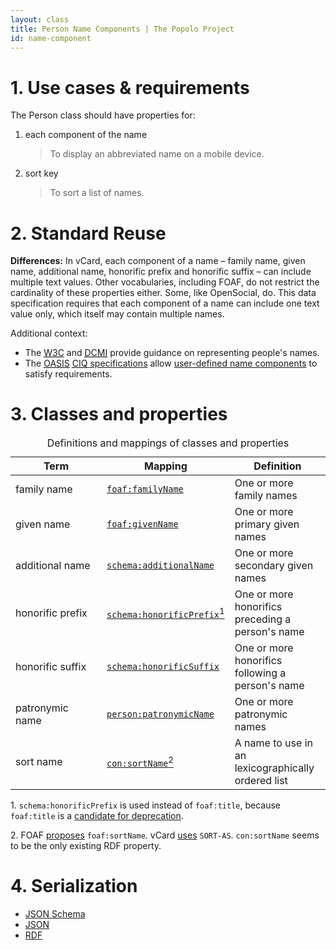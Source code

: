 ```yaml
---
layout: class
title: Person Name Components | The Popolo Project
id: name-component
---
```


<h1 id="use-cases-and-requirements">1. Use cases &amp; requirements</h1>

The Person class should have properties for:

1. each component of the name

    >To display an abbreviated name on a mobile device.

1. sort key

    >To sort a list of names.

<h1 id="standard-reuse">2. Standard Reuse</h1>

**Differences:** In vCard, each component of a name – family name, given name, additional name, honorific prefix and honorific suffix – can include multiple text values. Other vocabularies, including FOAF, do not restrict the cardinality of these properties either. Some, like OpenSocial, do. This data specification requires that each component of a name can include one text value only, which itself may contain multiple names.

Additional context:

* The [<abbr title="World Wide Web Consortium">W3C</abbr>](http://www.w3.org/International/questions/qa-personal-names.en) and [<abbr title="Dublin Core Metadata Initiative">DCMI</abbr>](http://dublincore.org/documents/name-representation/) provide guidance on representing people's names.
* The [<abbr title="Organization for the Advancement of Structured Information Standards">OASIS</abbr>](https://www.oasis-open.org/) [<abbr title="Customer Information Quality">CIQ</abbr> specifications](http://docs.oasis-open.org/ciq/v3.0/prd03/specs/ciq-specs-v3-prd3.html) allow [user-defined name components](http://docs.oasis-open.org/ciq/v3.0/prd03/specs/ciq-specs-v3-prd3.html#_Toc193533217) to satisfy requirements.

<h1 id="classes-and-properties">3. Classes and properties</h1>

<table>
  <caption>Definitions and mappings of classes and properties</caption>
  <thead>
    <tr>
      <th width="130">Term</th>
      <th>Mapping</th>
      <th>Definition</th>
    </tr>
  </thead>
  <tbody>
    <tr id="foaf:familyName">
      <td>family name</td>
      <td><code><a href="http://xmlns.com/foaf/spec/#term_familyName" title="http://xmlns.com/foaf/0.1/familyName">foaf:familyName</a></code></td>
      <td>One or more family names</td>
    </tr>
    <tr id="foaf:givenName">
      <td>given name</td>
      <td><code><a href="http://xmlns.com/foaf/spec/#term_givenName" title="http://xmlns.com/foaf/0.1/givenName">foaf:givenName</a></code></td>
      <td>One or more primary given names</td>
    </tr>
    <tr id="schema:additionalName">
      <td>additional name</td>
      <td><code><a href="http://schema.org/Person" title="http://schema.org/additionalName">schema:additionalName</a></code></td>
      <td>One or more secondary given names</td>
    </tr>
    <tr id="schema:honorificPrefix">
      <td>honorific prefix</td>
      <td><code><a href="http://schema.org/Person" title="http://schema.org/honorificPrefix">schema:honorificPrefix</a></code><a href="#note1"><sup>1</sup></a></td>
      <td>One or more honorifics preceding a person's name</td>
    </tr>
    <tr id="schema:honorificSuffix">
      <td>honorific suffix</td>
      <td><code><a href="http://schema.org/Person" title="http://schema.org/honorificSuffix">schema:honorificSuffix</a></code></td>
      <td>One or more honorifics following a person's name</td>
    </tr>
    <tr id="person:patronymicName">
      <td>patronymic name</td>
      <td><code><a href="http://philarcher.org/isa/person-v1.00.html#person:patronymicName" title="http://www.w3.org/ns/person#patronymicName">person:patronymicName</a></code></td>
      <td>One or more patronymic names</td>
    </tr>
    <tr id="con:sortName">
      <td>sort name</td>
      <td><code><a href="http://www.w3.org/2000/10/swap/pim/contact#sortName" title="http://www.w3.org/2000/10/swap/pim/contact#sortName">con:sortName</a></code><a href="#note2"><sup>2</sup></a></td>
      <td>A name to use in an lexicographically ordered list</td>
    </tr>
  </tbody>
</table>

<p class="note" id="note1">1. <code>schema:honorificPrefix</code> is used instead of <code>foaf:title</code>, because <code>foaf:title</code> is a <a href="http://xmlns.com/foaf/spec/#term_title">candidate for deprecation</a>.</p>
<p class="note" id="note2">2. FOAF <a href="http://wiki.foaf-project.org/z/index.php?title=NamesInFoaf">proposes</a> <code>foaf:sortName</code>. vCard <a href="http://tools.ietf.org/html/rfc6350#section-5.9">uses</a> <code>SORT-AS</code>. <code>con:sortName</code> seems to be the only existing RDF property.</p>

<h1 id="serialization">4. Serialization</h1>

<ul class="nav nav-tabs no-js">
  <li><a href="#person-schema">JSON Schema</a></li>
  <li class="active"><a href="#person-json">JSON</a></li>
  <li><a href="#person-rdf">RDF</a></li>
</ul>

<div class="tab-content">
  <div class="tab-pane" id="person-schema" data-url="/schemas/person.json"></div>
  <div class="tab-pane active" id="person-json" data-url="/examples/person.json"></div>
  <div class="tab-pane" id="person-rdf" data-url="/examples/person.ttl"></div>
</div>
